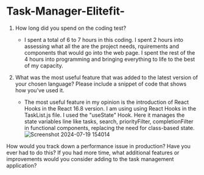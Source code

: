 # Task-Manager-Elitefit-
1. How long did you spend on the coding test?
   - I spent a total of 6 to 7 hours in this coding. I spent 2 hours into assessing what all the are the project needs, rquirements and components that would go into the web page. I spent the rest of the 4 hours into programming and bringing everything to life to the best of my capacity.
      
2. What was the most useful feature that was added to the latest version of your chosen language? Please include a snippet of code that shows how you've used it.
   - The most useful feature in my opinion is the introduction of React Hooks in the React 16.8 version. I am using using React Hooks in the TaskList.js file. I used the "useState" Hook. Here it manages the state variables line like tasks, search, priorityFilter, completionFilter in functional components, replacing the need for class-based state.
     ![Screenshot 2024-07-19 154014](https://github.com/user-attachments/assets/31045174-749b-4c1e-86a3-919cd8ceaeb0)

  How would you track down a performance issue in production? Have you ever had to do this?
If you had more time, what additional features or improvements would you consider adding to the task management application?
